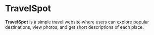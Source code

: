 # TravelSpot

**TravelSpot** is a simple travel website where users can explore popular destinations, view photos, and get short descriptions of each place.
